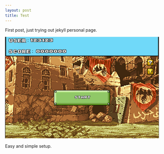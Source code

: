 ```yaml
---
layout: post
title: Test
---
```


First post, just trying out jekyll personal page. 

![_config.yml](https://raw.githubusercontent.com/rickho886/Metal-Slug/main/settings/startmenu.jpg)

Easy and simple setup.
